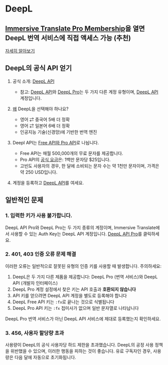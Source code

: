 # DeepL

## [Immersive Translate Pro Membership](https://immersivetranslate.com/en/pricing/)을 열면 DeepL 번역 서비스에 직접 액세스 가능 (추천)

[자세히 알아보기](https://immersivetranslate.com/en/pricing/)

## DeepL의 공식 API 얻기

1. 공식 소개: [DeepL API](https://www.deepl.com/en/pro#developer)

   - 참고: [DeepL API](https://www.deepl.com/en/pro#developer)와 [DeepL Pro](https://www.deepl.com/pro)는 두 가지 다른 계정 유형이며, [DeepL API](https://www.deepl.com/en/pro/select-country#developer) 계정입니다.

2. [왜](https://www.deepl.com/en/whydeepl) DeepL을 선택해야 하나요?

   - 영어 ⇄ 중국어 5배 더 정확
   - 영어 ⇄ 일본어 6배 더 정확
   - 인공지능 기술(신경망)에 기반한 번역 엔진

3. Deepl API는 [Free API와 Pro API](https://www.deepl.com/en/pro#developer)로 나뉩니다.

   - Free API는 매월 500,000개의 무료 문자를 제공합니다.
   - Pro API의 [공식 요금](https://www.deepl.com/en/pro#developer)은: 1백만 문자당 $25입니다.
   - 고빈도 사용자의 경우, 한 달에 소비되는 문자 수는 약 1천만 문자이며, 가격은 약 250 USD입니다.

4. 계정을 등록하고 [DeepL API](https://www.deepl.com/en/pro#developer)를 여세요.

## 일반적인 문제

### 1. 입력한 키가 사용 불가합니다.

DeepL API Pro와 DeepL Pro는 두 가지 종류의 계정이며, Immersive Translate에서 사용할 수 있는 Auth Key는 DeepL API 계정입니다. [DeepL API Pro](https://www.deepl.com/en/pro/select-country#developer)를 클릭하세요.

### 2. 401, 403 인증 오류 문제 해결

이러한 오류는 일반적으로 잘못된 유형의 인증 키를 사용할 때 발생합니다. 주의하세요:

1. DeepL은 두 가지 다른 제품을 제공합니다: DeepL Pro (번역 서비스)와 DeepL API (개발자 인터페이스)
2. DeepL Pro 계정 설정에서 찾은 키는 API 호출과 **호환되지 않습니다**
3. API 키를 얻으려면 DeepL API 계정을 별도로 등록해야 합니다
4. DeepL Free API 키는 `:fx`로 끝나는 것으로 식별됩니다
5. DeepL Pro API 키는 `:fx` 접미사가 없으며 일반 문자열로 나타납니다

DeepL Pro 번역 서비스가 아닌 DeepL API 서비스에 제대로 등록했는지 확인하세요.

### 3. 456, 사용자 할당량 초과

사용량이 DeepL의 공식 사용자당 하드 제한을 초과했습니다. DeepL의 공정 사용 정책을 위반했을 수 있으며, 이러한 행동을 피하는 것이 좋습니다. 유료 구독자인 경우, 사용량은 다음 달에 자동으로 초기화됩니다.
